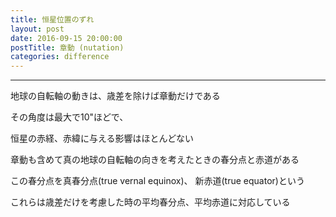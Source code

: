 ```yaml
---
title: 恒星位置のずれ
layout: post
date: 2016-09-15 20:00:00
postTitle: 章動 (nutation)
categories: difference
---
```


-------

地球の自転軸の動きは、歳差を除けば章動だけである

その角度は最大で10"ほどで、

恒星の赤経、赤緯に与える影響はほとんどない

章動も含めて真の地球の自転軸の向きを考えたときの春分点と赤道がある

この春分点を真春分点(true vernal equinox)、
新赤道(true equator)という

これらは歳差だけを考慮した時の平均春分点、平均赤道に対応している

<div id="svg01"></div>



<script src="//code.jquery.com/jquery-1.11.3.js"></script>
<script src="{{site.url}}/js/three.js"></script>
<script src="{{site.url}}/js/celestial-calc.js"></script>
<script src="https://dl.dropboxusercontent.com/u/3587259/Code/Threejs/OrbitControls.js"></script>
<script src="http://d3js.org/d3.v3.js"></script>
<script src="{{site.url}}/js/d3draws.js"></script>
<script type="text/javascript" src="http://cdn.mathjax.org/mathjax/latest/MathJax.js?config=TeX-AMS-MML_SVG"></script>
<script src="https://cdn.rawgit.com/google/code-prettify/master/loader/run_prettify.js?skin=sons-of-obsidian"></script>
<script type="text/javascript">
var $window = $(window)
  // make code pretty
  $('pre').addClass('prettyprint');
  $('pre').css({"background":"#111",
                 "font-size":"1.05em",
                    "border":"0px"}
                );
  $('code').css({"font-size":"1.05em","color":"#f00"});
  $('canvas').css({"background":"#fff"});

var height = 500,
    width  = 700;

var svg01 = d3.select("#svg01").append("svg")
              .attr("height", height)
              .attr("width", width)
              .style("background","#000");

var arcData01 = [
{"startPos":90,"endPos":270,"innerRadius":1000,"outerRadius":1000,
"stroke":"#f00","xTranslate":150,"yTranslate":-700},
{"startPos":150,"endPos":185,"innerRadius":1000,"outerRadius":1000,
"stroke":"#0f0","xTranslate":150,"yTranslate":-600},
{"startPos":90,"endPos":270,"innerRadius":1100,"outerRadius":1100,
"stroke":"#f0f","xTranslate":250,"yTranslate":-700},
{"startPos":90,"endPos":270,"innerRadius":1200,"outerRadius":1200,
"stroke":"#ff0","xTranslate":-600,"yTranslate":-500},
{"startPos":82,"endPos":88,"innerRadius":170,"outerRadius":170,
"stroke":"#fff","xTranslate":195,"yTranslate":400},
{"startPos":45,"endPos":83,"innerRadius":40,"outerRadius":40,
"stroke":"#fff","xTranslate":195,"yTranslate":400},
{"startPos":42,"endPos":80,"innerRadius":35,"outerRadius":35,
"stroke":"#fff","xTranslate":305,"yTranslate":288},
];  
drawArc(svg01,arcData01);

circleData01 = [
{"cx":305,"cy":288,"r":4,"stroke":"#fff","fillColor":"#fff"},
{"cx":195,"cy":400,"r":4,"stroke":"#fff","fillColor":"#fff"},
];

drawCircle(svg01,circleData01);

var mathData01 = [
{"x":305,"y":245,"text":"$$\\gamma_{2}(平均春分点)$$","fontSize":16},
{"x":195,"y":360,"text":"$$\\gamma_{3}$$","fontSize":16},
{"x":195,"y":380,"text":"$$(真春分点)$$","fontSize":16},
{"x":340,"y":210,"text":"$$\\epsilon$$","fontSize":28},
{"x":345,"y":195,"text":"$$(平均黄道傾角)$$","fontSize":16},
{"x":240,"y":320,"text":"$$\\epsilon$$","fontSize":28},
{"x":380,"y":328,"text":"$$\\vartriangle\\epsilon$$","fontSize":20},
{"x":205,"y":275,"text":"$$\\vartriangle\\psi$$","fontSize":20},
{"x":480,"y":00,"text":"$$黄道$$","fontSize":16},
{"x":600,"y":100,"text":"$$平均赤道$$","fontSize":16},
{"x":600,"y":300,"text":"$$真赤道$$","fontSize":16},
{"x":5,"y":360,"text":"$$平均赤道に平行な補助線$$","fontSize":16},
];
    
drawMathjax(svg01,mathData01);

var lineData01 = [
{"x1":305,"y1":288,"x2":275,"y2":258,"stroke":"#fff"},
{"x1":195,"y1":400,"x2":165,"y2":370,"stroke":"#fff"},

];    
drawLine(svg01,lineData01);

var vecData01 = [
{"x1":230,"y1":315,"angles":-45,"length":60,"stroke":"#fff"},
{"x1":205,"y1":340,"angles":135,"length":45,"stroke":"#fff"}
];    

drawVectorA(svg01,vecData01);

var pi2 = Math.PI * 2;
var pi = Math.PI;
var aDegree = Math.PI / 180;
var decStep = Math.PI / 18;

function Point(x,y,z,label, r){
  this.x = x;
  this.y = y;
  this.z = z;
  this.label = label;
  this.r = r;
};
  // variables
  var sphereRadius = 200,
      earthRadius = 150,
      axisLength = sphereRadius * 1.3;

  // point material
  var pointMaterial = new THREE.MeshLambertMaterial( {
    color: 0xffffff
  } );
  var pointGeometry = new THREE.SphereGeometry( 4, 32, 32 );


/**
   春分点
          　**/

var proc1 = function(){

  // シーン追加
  var scene = new THREE.Scene();
  // カメラを追加
  var camera = new THREE.OrthographicCamera(  width / - 2, width / 2, height / 2, height / - 2, 1, 10000 );
  camera.position.y = -1000;

  // ライト追加
  var ambLight = new THREE.AmbientLight(0xffff00, 1.0);
  scene.add(ambLight);

   // renderer 追加
  var renderer = new THREE.WebGLRenderer();
  renderer.setSize( width, height );
  document.getElementById("canvas01").appendChild( renderer.domElement );
  // control追加
  controls = new THREE.OrbitControls(camera, renderer.domElement);
  
  // グループ追加
  var group = new THREE.Group();
 
   // ** Celestial Sphere ******
  var sphereGeo = new THREE.SphereGeometry( sphereRadius, 32, 32 );
  var sphereMat = new THREE.MeshLambertMaterial( {
    color: 0xffff00,
    transparent: true,
    opacity: 0.3
  } );
  // celestial sphere
  var sphere = new THREE.Mesh( sphereGeo, sphereMat );
  group.add( sphere );

  /* 
      Points 
              */

  // points data 
  var pointsData = [];

  // Origin
  pointsData.push(new Point( 0, 0, 0, "O" ));
  // North Pole
  pointsData.push(new Point( 0, 0, sphereRadius, "P" ));
  // South Pole
  pointsData.push(new Point( 0, 0, -sphereRadius, "P'" ));
 
  // 春分点　γ
  var A = aDegree * 0;
  var theta = aDegree * 0;
  var x = sphereRadius*Math.cos(A);
  var y = sphereRadius*Math.sin(A);
  var z = 0;

  var x_ = x;
  var y_ = y * Math.cos(theta) + z * Math.sin(theta);;
  var z_ = y * Math.sin(theta) + z * Math.cos(theta);
  
  pointsData.push(new Point(x_, y_, z_, "γ"));
 


  //  Draw points 
  for (var i = 0; i < pointsData.length; i++) {

    var r = (pointsData[i].r==undefined)?4:pointsData[i].r;
    var pointGeometry = new THREE.SphereGeometry( r, 32, 32 );

    if (r) {

    var x = pointsData[i].x;
    var y = pointsData[i].y;
    var z = pointsData[i].z;
 
    var pointMesh = new THREE.Mesh( pointGeometry, pointMaterial );
    pointMesh.position.set(x, y, z) ; 

    group.add(pointMesh);
    }

  };

  /* *** Lines  ***** */

  // ********* 天の赤道 ***********
  material = new THREE.MeshLambertMaterial( {
    color: 0xff0000
  } );

  var equator = new THREE.Geometry();
    
  var theta = aDegree*0;
  var r = sphereRadius;

  for (var j=0; j<=pi2; j+=aDegree){
      var x = r*Math.cos(j);
      var y = r*Math.sin(j);
      var z = 0;//r*Math.sin(j);

      var x_e = x;
      var y_e = y * Math.cos(theta) + z * Math.sin(theta);;
      var z_e = y * Math.sin(theta) + z * Math.cos(theta);
      equator.vertices.push(
        new THREE.Vector3( x_e, y_e, z_e )
      );
  };
  var equatorLine = new THREE.Line( equator, material );
  group.add( equatorLine );

// ********* 黄道 ***********
  material = new THREE.MeshLambertMaterial( {
    color: 0xffff00
  } );

  var ecliptic = new THREE.Geometry();
    
  var theta = aDegree*23.5;
  var r = sphereRadius;

  for (var j=0; j<=pi2; j+=aDegree){
      var x = r*Math.cos(j);
      var y = r*Math.sin(j);
      var z = 0;//r*Math.sin(j);

      var x_e = x;
      var y_e = y * Math.cos(theta) + z * Math.sin(theta);;
      var z_e = y * Math.sin(theta) + z * Math.cos(theta);
      ecliptic.vertices.push(
        new THREE.Vector3( x_e, y_e, z_e )
      );
  };
  var eclipticLine = new THREE.Line( ecliptic, material );
  group.add( eclipticLine );


  // **** 文字 *****
  var loader = new THREE.FontLoader();
  var font;
  loader.load( '{{site.url}}/fonts/helvetiker_regular.typeface.json',   
    function ( response ) {
      font = response;
      
      // 点ラベル表示
      material = new THREE.MeshPhongMaterial( { color: 0xffffff } );
      for (var i = 0; i < pointsData.length; i++) {
        var textGeo = new THREE.TextGeometry( pointsData[i].label, {
          font: font,
          size: 13,
          height: 5
        });    
        var textMesh1 = new THREE.Mesh( textGeo, material );

        textMesh1.position.x = 1.1*pointsData[i].x; 
        textMesh1.position.y = 1.1*pointsData[i].y;
        textMesh1.position.z = 1.1*pointsData[i].z;

        textMesh1.rotation.x = pi2 / 4 ;

        var theta_ = Math.asin(pointsData[i].y/sphereRadius);
        

        textMesh1.rotation.y = theta_ + 3* pi/4;
 
        group.add(textMesh1);
      };
       
  });

  group.rotation.z = -aDegree*130;
  group.rotation.x = aDegree*30;
  group.rotation.y = aDegree*00;

  scene.add( group );
  
  function render() {
    requestAnimationFrame( render );

    renderer.render( scene, camera );

    controls.update();
  }

  render();
}

/**
   歳差運動
          　**/

var proc2 = function(){

  // シーン追加
  var scene = new THREE.Scene();
  // カメラを追加
  var camera = new THREE.OrthographicCamera(  width / - 2, width / 2, height / 2, height / - 2, 1, 10000 );

  camera.position.z = 1000;

  // ライト追加
  var ambLight = new THREE.AmbientLight(0xffff00, 1.0);
  scene.add(ambLight);

   // renderer 追加
  var renderer = new THREE.WebGLRenderer();
  renderer.setSize( width, height );
  document.getElementById("canvas02").appendChild( renderer.domElement );
  
  // グループ追加
  var group = new THREE.Group();
 
   // ** Celestial Sphere ******
  var sphereGeo = new THREE.SphereGeometry( 150, 32, 32 );
  var sphereMat = new THREE.MeshLambertMaterial( {
    color: 0x006699,
    transparent: true,
    opacity: 0.7
  } );
  // celestial sphere
  var sphere = new THREE.Mesh( sphereGeo, sphereMat );
  group.add( sphere );

  scene.add( group );

  /* 地軸 */
  material = new THREE.MeshLambertMaterial( {
    color: 0xffffff
  } );

  var axis = new THREE.Geometry();
    
  axis.vertices.push( new THREE.Vector3( 0, 175*Math.cos(pi/2-11.75*aDegree), 175 ) );

  axis.vertices.push( new THREE.Vector3( 0, 175*Math.cos(pi/2-11.75*aDegree+pi), -175 ) );
  
  var axisLine = new THREE.Line( axis, material );
  group.add( axisLine );

  group.rotation.x = aDegree * -60;


function render() {
  requestAnimationFrame( render ); // 60フレーム/秒
  
  
  group.rotation.z -= 0.05;
  
  renderer.render( scene, camera );
}
render();
}

/**
   　　歳差
          　**/
var proc3 = function(){

  // シーン追加
  var scene = new THREE.Scene();
  // カメラを追加
  var camera = new THREE.OrthographicCamera(  width / - 2, width / 2, height / 2, height / - 2, 1, 10000 );
  camera.position.y = -1000;

  // ライト追加
  var ambLight = new THREE.AmbientLight(0xffff00, 1.0);
  scene.add(ambLight);

   // renderer 追加
  var renderer = new THREE.WebGLRenderer();
  renderer.setSize( width, height );
  document.getElementById("canvas03").appendChild( renderer.domElement );
  // control追加
  controls = new THREE.OrbitControls(camera, renderer.domElement);
  
  // グループ追加
  var group0 = new THREE.Group();
  var group1 = new THREE.Group();
 
   // ** Celestial Sphere ******
  var sphereGeo = new THREE.SphereGeometry( sphereRadius, 32, 32 );
  var sphereMat = new THREE.MeshLambertMaterial( {
    color: 0xffff00,
    transparent: true,
    opacity: 0.3
  } );
  // celestial sphere
  var sphere = new THREE.Mesh( sphereGeo, sphereMat );
  group0.add( sphere );

  /* 
      Points 
              */

  // points data 
  var pointsData0 = [];
  var pointsData1 = [];

  // Origin
  pointsData0.push(new Point( 0, 0, 0, "O" ));
  // North Pole
  pointsData0.push(new Point( 0, 0, sphereRadius, "P0" ));
  // South Pole
  pointsData0.push(new Point( 0, 0, -sphereRadius, "P'0" ));
  // North Pole
  var x = 0;
  var y = 0;
  var z = sphereRadius;
  var x_ = x;
  var y_ = y * Math.cos(theta) + z * Math.sin(theta);;
  var z_ = y * Math.sin(theta) + z * Math.cos(theta);

  pointsData1.push(new Point( 0, 0, sphereRadius, "P" ));
 
  // 春分点　γ0
  var A = aDegree * 0;
  var theta = aDegree * 0;
  var x = sphereRadius*Math.cos(A);
  var y = sphereRadius*Math.sin(A);
  var z = 0;

  var x_ = x;
  var y_ = y * Math.cos(theta) + z * Math.sin(theta);;
  var z_ = y * Math.sin(theta) + z * Math.cos(theta);
  
  pointsData0.push(new Point(x_, y_, z_, "γ0"));
 
  // 春分点　γ
  var A = aDegree * 0;
  var theta = aDegree * 0;
  var x = sphereRadius*Math.cos(A);
  var y = sphereRadius*Math.sin(A);
  var z = 0;

  var x_ = x;
  var y_ = y * Math.cos(theta) + z * Math.sin(theta);;
  var z_ = y * Math.sin(theta) + z * Math.cos(theta);
  
  pointsData1.push(new Point(x_, y_, z_, "γ"));

  // 交点　M
  var A = aDegree * 0;
  var theta = aDegree * 50;
  var x = sphereRadius*Math.cos(A);
  var y = sphereRadius*Math.sin(A);
  var z = 0;
 
  var x_ = x * Math.cos(theta) + y * Math.sin(theta);;
  var y_ = x * Math.sin(theta) + y * Math.cos(theta);
  var z_ = z;
  
  pointsData0.push(new Point(x_, y_, z_, "M"));

  //  Draw points 
  for (var i = 0; i < pointsData0.length; i++) {

    var r = (pointsData0[i].r==undefined)?4:pointsData[i].r;
    var pointGeometry = new THREE.SphereGeometry( r, 32, 32 );

    if (r) {

    var x = pointsData0[i].x;
    var y = pointsData0[i].y;
    var z = pointsData0[i].z;
 
    var pointMesh = new THREE.Mesh( pointGeometry, pointMaterial );
    pointMesh.position.set(x, y, z) ; 

    group0.add(pointMesh);
    }

  };

  for (var i = 0; i < pointsData1.length; i++) {

    var r = (pointsData1[i].r==undefined)?4:pointsData[i].r;
    var pointGeometry = new THREE.SphereGeometry( r, 32, 32 );

    if (r) {

    var x = pointsData1[i].x;
    var y = pointsData1[i].y;
    var z = pointsData1[i].z;
 
    var pointMesh = new THREE.Mesh( pointGeometry, pointMaterial );
    pointMesh.position.set(x, y, z) ; 

    group1.add(pointMesh);
    }

  };

  /* *** Lines  ***** */

  // ********* 天の赤道 Q0　***********
  material = new THREE.MeshLambertMaterial( {
    color: 0xff0000
  } );

  var equator = new THREE.Geometry();
    
  var theta = aDegree*0;
  var r = sphereRadius;

  for (var j=0; j<=pi2; j+=aDegree){
      var x = r*Math.cos(j);
      var y = r*Math.sin(j);
      var z = 0;//r*Math.sin(j);

      var x_e = x;
      var y_e = y * Math.cos(theta) + z * Math.sin(theta);;
      var z_e = y * Math.sin(theta) + z * Math.cos(theta);
      equator.vertices.push(
        new THREE.Vector3( x_e, y_e, z_e )
      );
  };
  var equatorLine = new THREE.Line( equator, material );
  group0.add( equatorLine );

  // ********* 天の赤道 Q　***********
  material = new THREE.MeshLambertMaterial( {
    color: 0xff0000
  } );

  var equator = new THREE.Geometry();
    
  var theta = aDegree*0;
  var r = sphereRadius;

  for (var j=0; j<=pi2; j+=aDegree){
      var x = r*Math.cos(j);
      var y = r*Math.sin(j);
      var z = 0;//r*Math.sin(j);

      var x_e = x;
      var y_e = y * Math.cos(theta) + z * Math.sin(theta);;
      var z_e = y * Math.sin(theta) + z * Math.cos(theta);
      equator.vertices.push(
        new THREE.Vector3( x_e, y_e, z_e )
      );
  };
  var equatorLine1 = new THREE.Line( equator, material );
  group1.add( equatorLine1 ); 


// ********* 黄道 0 ***********
  material = new THREE.MeshLambertMaterial( {
    color: 0xffff00
  } );

  var ecliptic = new THREE.Geometry();
    
  var theta = aDegree*23.5;
  var r = sphereRadius;

  for (var j=0; j<=pi2; j+=aDegree){
      var x = r*Math.cos(j);
      var y = r*Math.sin(j);
      var z = 0;//r*Math.sin(j);

      var x_e = x;
      var y_e = y * Math.cos(theta) + z * Math.sin(theta);;
      var z_e = y * Math.sin(theta) + z * Math.cos(theta);
      ecliptic.vertices.push(
        new THREE.Vector3( x_e, y_e, z_e )
      );
  };
  var eclipticLine = new THREE.Line( ecliptic, material );
  group0.add( eclipticLine );

  // ********* 黄道 ***********
  material = new THREE.MeshLambertMaterial( {
    color: 0xffff00
  } );

  var ecliptic = new THREE.Geometry();
    
  var theta = aDegree*23.5;
  var r = sphereRadius;

  for (var j=0; j<=pi2; j+=aDegree){
      var x = r*Math.cos(j);
      var y = r*Math.sin(j);
      var z = 0;//r*Math.sin(j);

      var x_e = x;
      var y_e = y * Math.cos(theta) + z * Math.sin(theta);;
      var z_e = y * Math.sin(theta) + z * Math.cos(theta);
      ecliptic.vertices.push(
        new THREE.Vector3( x_e, y_e, z_e )
      );
  };
  var eclipticLine1 = new THREE.Line( ecliptic, material );
  group1.add( eclipticLine1 );


  // **** 文字 *****
  // theta
  var theta = aDegree * 15;
  var alpha = aDegree * -10;
  var x = 0;
  var y = 0;
  var z = sphereRadius;
  var x0 = x * Math.cos(theta) + z * Math.sin(theta);;
  var y0 = y;
  var z0 = x * Math.sin(theta) + z * Math.cos(theta);
  
  var x_ = x0 * Math.cos(alpha) + y0 * Math.sin(alpha);;
  var y_ = x0 * Math.sin(alpha) + y0 * Math.cos(alpha);
  var z_ = z0;

  pointsData0.push(new Point( x_, y_, z_, "Θ" ));

  // theta
  var theta = aDegree * 93;
  var alpha = aDegree * 20;
  var x = 0;
  var y = 0;
  var z = sphereRadius;
  var x0 = x * Math.cos(theta) + z * Math.sin(theta);;
  var y0 = y;
  var z0 = x * Math.sin(theta) + z * Math.cos(theta);
  
  var x_ = x0 * Math.cos(alpha) + y0 * Math.sin(alpha);;
  var y_ = x0 * Math.sin(alpha) + y0 * Math.cos(alpha);
  var z_ = z0;

  pointsData0.push(new Point( x_, y_, z_, "Θ" ));

  // 90° + z
  var theta = aDegree * 105;
  var alpha = aDegree * 0;
  var x = 0;
  var y = 0;
  var z = sphereRadius;
  var x0 = x * Math.cos(theta) + z * Math.sin(theta);;
  var y0 = y;
  var z0 = x * Math.sin(theta) + z * Math.cos(theta);
  
  var x_ = x0 * Math.cos(alpha) + y0 * Math.sin(alpha);;
  var y_ = x0 * Math.sin(alpha) + y0 * Math.cos(alpha);
  var z_ = z0;

  pointsData0.push(new Point( x_, y_, z_, "90°+z" ));

  // 90° - zeta
  var theta = aDegree * 87;
  var alpha = aDegree * 25;
  var x = 0;
  var y = 0;
  var z = sphereRadius;
  var x0 = x * Math.cos(theta) + z * Math.sin(theta);;
  var y0 = y;
  var z0 = x * Math.sin(theta) + z * Math.cos(theta);
  
  var x_ = x0 * Math.cos(alpha) + y0 * Math.sin(alpha);;
  var y_ = x0 * Math.sin(alpha) + y0 * Math.cos(alpha);
  var z_ = z0;

  pointsData0.push(new Point( x_, y_, z_, "90°-ζ" ));

  var loader = new THREE.FontLoader();
  var font;
  loader.load( '{{site.url}}/fonts/helvetiker_regular.typeface.json',   
    function ( response ) {
      font = response;
      
      // 点ラベル表示
      material = new THREE.MeshPhongMaterial( { color: 0xffffff } );
      for (var i = 0; i < pointsData0.length; i++) {
        var textGeo = new THREE.TextGeometry( pointsData0[i].label, {
          font: font,
          size: 13,
          height: 5
        });    
        var textMesh0 = new THREE.Mesh( textGeo, material );

        textMesh0.position.x = 1.1*pointsData0[i].x; 
        textMesh0.position.y = 1.1*pointsData0[i].y;
        textMesh0.position.z = 1.1*pointsData0[i].z;

        textMesh0.rotation.x = pi2 / 3 ;

        var theta_ = Math.asin(pointsData0[i].y/sphereRadius);
        

        textMesh0.rotation.y = theta_ + 2* pi/4;
 
        group0.add(textMesh0);
      };
   
      for (var i = 0; i < pointsData1.length; i++) {
        var textGeo = new THREE.TextGeometry( pointsData1[i].label, {
          font: font,
          size: 13,
          height: 5
        });    
        var textMesh1 = new THREE.Mesh( textGeo, material );

        textMesh1.position.x = 1.1*pointsData1[i].x; 
        textMesh1.position.y = 1.1*pointsData1[i].y;
        textMesh1.position.z = 1.1*pointsData1[i].z;

        textMesh1.rotation.x = pi2 / 4 ;

        var theta_ = Math.asin(pointsData1[i].y/sphereRadius);
        

        textMesh1.rotation.y = theta_ + 3* pi/4;
 
        group1.add(textMesh1);
      };
       
  });

  group0.rotation.z = -aDegree*100;
  group0.rotation.x = aDegree*30;
  group0.rotation.y = aDegree*00;
  
  group1.rotation.z = -aDegree*130;
  group1.rotation.x = aDegree*40;
  group1.rotation.y = aDegree*-12;

  scene.add( group0 );
  scene.add( group1 );
  
  function render() {
    requestAnimationFrame( render );

    renderer.render( scene, camera );

    controls.update();
  }

  render();
}

proc1();
proc2();
proc3();

/* 歳差の計算 */

var t0 = 0.5
var t = 0.2844028
// zeta0
var zeta0 = (2304.250 + 1.396*t0)*t + 0.302 * t * t + 0.015 * t * t * t;
var zeta0_deg = zeta0 / 3600 ;
$("#zeta0").html(zeta0 + "\" = " + zeta0_deg + "°");
// z
var z = zeta0 + 0.791 * t * t + 0.001 * t * t * t;
var z_deg = z / 3600 ;
$("#z").html(z + "\" = " + z_deg + "°");
// theta
var theta = (2004.682 - 0.853*t0)*t - 0.426 * t * t - 0.042 * t * t * t;
var theta_deg = theta / 3600 ;
$("#theta").html(theta + "\" = " + theta_deg + "°");

// cos zeta0
var cos_zeta0 = Math.cos(zeta0_deg*aDegree);
$("#cos_zeta0").html(cos_zeta0);
// sin zeta0
var sin_zeta0 = Math.sin(zeta0_deg*aDegree);
$("#sin_zeta0").html(sin_zeta0);

// cos z
var cos_z = Math.cos(z_deg*aDegree);
$("#cos_z").html(cos_z);
// sin zeta0
var sin_z = Math.sin(z_deg*aDegree);
$("#sin_z").html(sin_z);

// cos theta
var cos_theta = Math.cos(theta_deg*aDegree);
$("#cos_theta").html(cos_theta);
// sin thetaeta0
var sin_theta = Math.sin(theta_deg*aDegree);
$("#sin_theta").html(sin_theta);

var L1 = 0.5647372869452748;
var M1 = -0.5414088678443862;
var N1 = 0.6228549065016268;
$("#L1").html(L1);
$("#M1").html(M1);
$("#N1").html(N1);

var L2 = ( cos_zeta0 * cos_z * cos_theta -sin_zeta0 * sin_z ) * L1
       + ( -sin_zeta0 * cos_z * cos_theta - cos_zeta0 * sin_z) * M1 
       + ( -cos_z * sin_theta) * N1;

var M2 = ( cos_zeta0 * sin_z * cos_theta + sin_zeta0 * cos_z ) * L1
       + ( -sin_zeta0 * sin_z * cos_theta + cos_zeta0 * cos_z) * M1 
       + ( -sin_z * sin_theta) * N1;

var N2 = ( cos_zeta0 * sin_theta ) * L1
       + ( -sin_zeta0 * sin_theta ) * M1 
       + ( cos_theta) * N1;

$("#L2").html(L2);
$("#M2").html(M2);
$("#N2").html(N2);

var tan_alpha2 = M2/L2;
$("#tan_alpha2").html(tan_alpha2);
var alpha2 = Math.atan(tan_alpha2);
var alpha2_deg = 360 + alpha2 / aDegree;
$("#alpha2").html(alpha2_deg + "°");

var sin_delta2 = N2;
$("#sin_delta2").html(sin_delta2);
var delta2 = Math.asin(sin_delta2);
var delta2_deg = delta2 / aDegree;
$("#delta2").html(delta2_deg + "°");



</script>